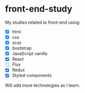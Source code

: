 # front-end-study

My studies related to front-end using: 

 - [x] html
 - [x] css
 - [x] scss
 - [x] bootstrap
 - [x] JavaScript vanilla
 - [x] React
 - [ ] Flux
 - [x] Redux
 - [x] Styled-components 

Will add more technologies as I learn.
